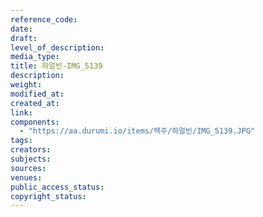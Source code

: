 ```yaml
---
reference_code: 
date: 
draft: 
level_of_description: 
media_type: 
title: 하얼빈-IMG_5139 
description: 
weight: 
modified_at: 
created_at: 
link: 
components: 
  - "https://aa.durumi.io/items/맥주/하얼빈/IMG_5139.JPG"
tags: 
creators: 
subjects: 
sources: 
venues: 
public_access_status: 
copyright_status: 
---
```


